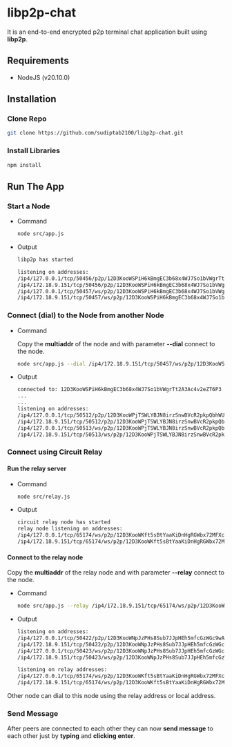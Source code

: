 # libp2p-chat

It is an end-to-end encrypted p2p terminal chat application built using **libp2p**.

## Requirements

- NodeJS (v20.10.0)

## Installation

### Clone Repo

```bash
git clone https://github.com/sudiptab2100/libp2p-chat.git
```

### Install Libraries

```bash
npm install
```

## Run The App

### Start a Node

- Command

    ```bash
    node src/app.js
    ```

- Output

    ```bash
    libp2p has started

    listening on addresses:
    /ip4/127.0.0.1/tcp/50456/p2p/12D3KooWSPiH6kBmgEC3b68x4WJ7So1bVWgrTt2A3Ac4v2eZT6P3
    /ip4/172.18.9.151/tcp/50456/p2p/12D3KooWSPiH6kBmgEC3b68x4WJ7So1bVWgrTt2A3Ac4v2eZT6P3
    /ip4/127.0.0.1/tcp/50457/ws/p2p/12D3KooWSPiH6kBmgEC3b68x4WJ7So1bVWgrTt2A3Ac4v2eZT6P3
    /ip4/172.18.9.151/tcp/50457/ws/p2p/12D3KooWSPiH6kBmgEC3b68x4WJ7So1bVWgrTt2A3Ac4v2eZT6P3
    ```

### Connect (dial) to the Node from another Node

- Command

    Copy the **multiaddr** of the node and with parameter **--dial** connect to the node.

    ```bash
    node src/app.js --dial /ip4/172.18.9.151/tcp/50457/ws/p2p/12D3KooWSPiH6kBmgEC3b68x4WJ7So1bVWgrTt2A3Ac4v2eZT6P3
    ```

- Output

    ```bash
    connected to: 12D3KooWSPiH6kBmgEC3b68x4WJ7So1bVWgrTt2A3Ac4v2eZT6P3
    ...
    ...
    listening on addresses:
    /ip4/127.0.0.1/tcp/50512/p2p/12D3KooWPjTSWLYBJN8irzSnwBVcR2pkpQbhWUtqezwKWVW3U7bC
    /ip4/172.18.9.151/tcp/50512/p2p/12D3KooWPjTSWLYBJN8irzSnwBVcR2pkpQbhWUtqezwKWVW3U7bC
    /ip4/127.0.0.1/tcp/50513/ws/p2p/12D3KooWPjTSWLYBJN8irzSnwBVcR2pkpQbhWUtqezwKWVW3U7bC
    /ip4/172.18.9.151/tcp/50513/ws/p2p/12D3KooWPjTSWLYBJN8irzSnwBVcR2pkpQbhWUtqezwKWVW3U7bC
    ```

### Connect using Circuit Relay

#### Run the **relay server**

- Command

    ```bash
    node src/relay.js
    ```

- Output

    ```bash
    circuit relay node has started
    relay node listening on addresses:
    /ip4/127.0.0.1/tcp/65174/ws/p2p/12D3KooWKft5sBtYaaKiDnHgRGWbx72MFXcJXtvpsErXXag31qVy
    /ip4/172.18.9.151/tcp/65174/ws/p2p/12D3KooWKft5sBtYaaKiDnHgRGWbx72MFXcJXtvpsErXXag31qVy
    ```

#### Connect to the relay node

Copy the **multiaddr** of the relay node and with parameter **--relay** connect to the node.

- Command

    ```bash
    node src/app.js --relay /ip4/172.18.9.151/tcp/65174/ws/p2p/12D3KooWKft5sBtYaaKiDnHgRGWbx72MFXcJXtvpsErXXag31qVy
    ```

- Output

    ```bash
    listening on addresses:
    /ip4/127.0.0.1/tcp/50422/p2p/12D3KooWNpJzPHs8Sub7JJpHEh5mfcGzWGc9wAnVJHYGwDcSZDQT
    /ip4/172.18.9.151/tcp/50422/p2p/12D3KooWNpJzPHs8Sub7JJpHEh5mfcGzWGc9wAnVJHYGwDcSZDQT
    /ip4/127.0.0.1/tcp/50423/ws/p2p/12D3KooWNpJzPHs8Sub7JJpHEh5mfcGzWGc9wAnVJHYGwDcSZDQT
    /ip4/172.18.9.151/tcp/50423/ws/p2p/12D3KooWNpJzPHs8Sub7JJpHEh5mfcGzWGc9wAnVJHYGwDcSZDQT

    listening on relay addresses:
    /ip4/127.0.0.1/tcp/65174/ws/p2p/12D3KooWKft5sBtYaaKiDnHgRGWbx72MFXcJXtvpsErXXag31qVy/p2p-circuit/p2p/12D3KooWNpJzPHs8Sub7JJpHEh5mfcGzWGc9wAnVJHYGwDcSZDQT
    /ip4/172.18.9.151/tcp/65174/ws/p2p/12D3KooWKft5sBtYaaKiDnHgRGWbx72MFXcJXtvpsErXXag31qVy/p2p-circuit/p2p/12D3KooWNpJzPHs8Sub7JJpHEh5mfcGzWGc9wAnVJHYGwDcSZDQT
    ```

Other node can dial to this node using the relay address or local address.

### Send Message

After peers are connected to each other they can now **send message** to each other just by **typing** and **clicking enter**.
